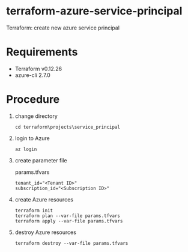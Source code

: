 # terraform-azure-service-principal

Terraform: create new azure service principal

# Requirements

- Terraform v0.12.26
- azure-cli 2.7.0

# Procedure

1. change directory

   ```Batchfile
   cd terraform\projects\service_principal
   ```

1. login to Azure

   ```Batchfile
   az login
   ```

1. create parameter file

   params.tfvars

   ```Batchfile
   tenant_id="<Tenant ID>"
   subscription_id="<Subscription ID>"
   ```

1. create Azure resources

   ```Batchfile
   terraform init
   terraform plan --var-file params.tfvars
   terraform apply --var-file params.tfvars
   ```

1. destroy Azure resources

   ```Batchfile
   terraform destroy --var-file params.tfvars
   ```
